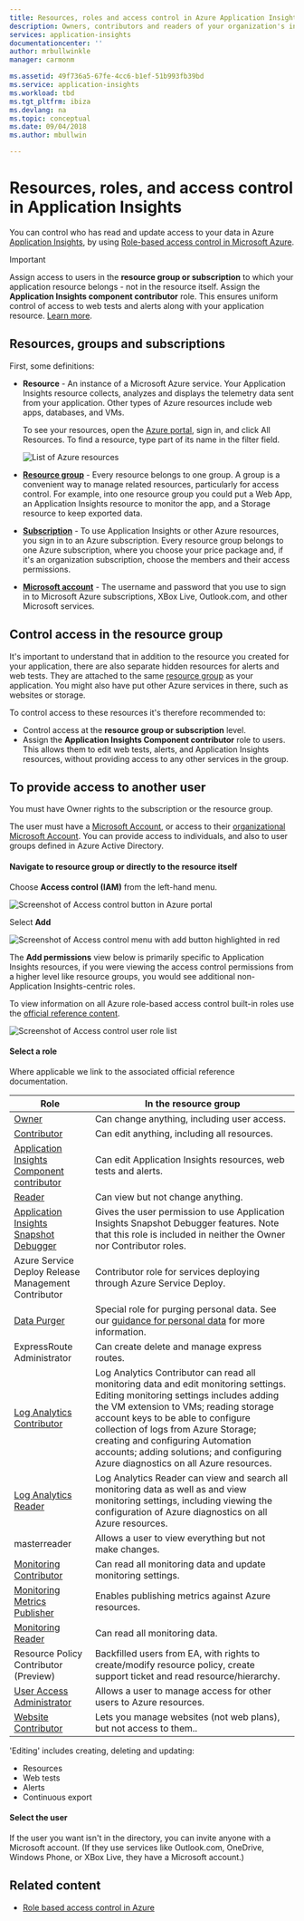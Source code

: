 ```yaml
---
title: Resources, roles and access control in Azure Application Insights | Microsoft Docs
description: Owners, contributors and readers of your organization's insights.
services: application-insights
documentationcenter: ''
author: mrbullwinkle
manager: carmonm

ms.assetid: 49f736a5-67fe-4cc6-b1ef-51b993fb39bd
ms.service: application-insights
ms.workload: tbd
ms.tgt_pltfrm: ibiza
ms.devlang: na
ms.topic: conceptual
ms.date: 09/04/2018
ms.author: mbullwin

---
```

# Resources, roles, and access control in Application Insights

You can control who has read and update access to your data in Azure [Application Insights][start], by using [Role-based access control in Microsoft Azure](../role-based-access-control/role-assignments-portal.md).

> [!IMPORTANT]
> Assign access to users in the **resource group or subscription** to which your application resource belongs - not in the resource itself. Assign the **Application Insights component contributor** role. This ensures uniform control of access to web tests and alerts along with your application resource. [Learn more](#access).

## Resources, groups and subscriptions

First, some definitions:

* **Resource** - An instance of a Microsoft Azure service. Your Application Insights resource collects, analyzes and displays the telemetry data sent from your application.  Other types of Azure resources include web apps, databases, and VMs.
  
    To see your resources, open the [Azure portal][portal], sign in, and click All Resources. To find a resource, type part of its name in the filter field.
  
    ![List of Azure resources](./media/app-insights-resources-roles-access-control/10-browse.png)

<a name="resource-group"></a>

* [**Resource group**][group] - Every resource belongs to one group. A group is a convenient way to manage related resources, particularly for access control. For example, into one resource group you could put a Web App, an Application Insights resource to monitor the app, and a Storage resource to keep exported data.

* [**Subscription**](https://portal.azure.com) - To use Application Insights or other Azure resources, you sign in to an Azure subscription. Every resource group belongs to one Azure subscription, where you choose your price package and, if it's an organization subscription, choose the members and their access permissions.
* [**Microsoft account**][account] - The username and password that you use to sign in to Microsoft Azure subscriptions, XBox Live, Outlook.com, and other Microsoft services.

## <a name="access"></a> Control access in the resource group

It's important to understand that in addition to the resource you created for your application, there are also separate hidden resources for alerts and web tests. They are attached to the same [resource group](#resource-group) as your application. You might also have put other Azure services in there, such as websites or storage.

To control access to these resources it's therefore recommended to:

* Control access at the **resource group or subscription** level.
* Assign the **Application Insights Component contributor** role to users. This allows them to edit web tests, alerts, and Application Insights resources, without providing access to any other services in the group.

## To provide access to another user

You must have Owner rights to the subscription or the resource group.

The user must have a [Microsoft Account][account], or access to their [organizational Microsoft Account](../active-directory/fundamentals/sign-up-organization.md). You can provide access to individuals, and also to user groups defined in Azure Active Directory.

#### Navigate to resource group or directly to the resource itself

Choose **Access control (IAM)** from the left-hand menu.

![Screenshot of Access control button in Azure portal](./media/app-insights-resources-roles-access-control/0001-access-control.png)

Select **Add**

![Screenshot of Access control menu with add button highlighted in red](./media/app-insights-resources-roles-access-control/0002-add.png)

The **Add permissions** view below is primarily specific to Application Insights resources, if you were viewing the access control permissions from a higher level like resource groups, you would see additional non-Application Insights-centric roles.

To view information on all Azure role-based access control built-in roles use the [official reference content](https://docs.microsoft.com/azure/role-based-access-control/built-in-roles).

![Screenshot of Access control user role list](./media/app-insights-resources-roles-access-control/0003-user-roles.png)

#### Select a role

Where applicable we link to the associated official reference documentation.

| Role | In the resource group |
| --- | --- |
| [Owner](https://docs.microsoft.com/azure/role-based-access-control/built-in-roles#owner) |Can change anything, including user access. |
| [Contributor](https://docs.microsoft.com/azure/role-based-access-control/built-in-roles#contributor) |Can edit anything, including all resources. |
| [Application Insights Component contributor](https://docs.microsoft.com/azure/role-based-access-control/built-in-roles#application-insights-component-contributor) |Can edit Application Insights resources, web tests and alerts. |
| [Reader](https://docs.microsoft.com/azure/role-based-access-control/built-in-roles#reader) |Can view but not change anything. |
| [Application Insights Snapshot Debugger](https://docs.microsoft.com/azure/role-based-access-control/built-in-roles#application-insights-snapshot-debugger) | Gives the user permission to use Application Insights Snapshot Debugger features. Note that this role is included in neither the Owner nor Contributor roles. |
| Azure Service Deploy Release Management Contributor | Contributor role for services deploying through Azure Service Deploy. |
| [Data Purger](https://docs.microsoft.com/azure/role-based-access-control/built-in-roles#data-purger) | Special role for purging personal data. See our [guidance for personal data](https://docs.microsoft.com/azure/application-insights/app-insights-customer-data) for more information.   |
| ExpressRoute Administrator | Can create delete and manage express routes.|
| [Log Analytics Contributor](https://docs.microsoft.com/azure/role-based-access-control/built-in-roles#log-analytics-contributor) | Log Analytics Contributor can read all monitoring data and edit monitoring settings. Editing monitoring settings includes adding the VM extension to VMs; reading storage account keys to be able to configure collection of logs from Azure Storage; creating and configuring Automation accounts; adding solutions; and configuring Azure diagnostics on all Azure resources.  |
| [Log Analytics Reader](https://docs.microsoft.com/azure/role-based-access-control/built-in-roles#log-analytics-reader) | Log Analytics Reader can view and search all monitoring data as well as and view monitoring settings, including viewing the configuration of Azure diagnostics on all Azure resources. |
| masterreader | Allows a user to view everything but not make changes. |
| [Monitoring Contributor](https://docs.microsoft.com/azure/role-based-access-control/built-in-roles#monitoring-contributor) | Can read all monitoring data and update monitoring settings. |
| [Monitoring Metrics Publisher](https://docs.microsoft.com/azure/role-based-access-control/built-in-roles#monitoring-metrics-publisher) | Enables publishing metrics against Azure resources. |
| [Monitoring Reader](https://docs.microsoft.com/azure/role-based-access-control/built-in-roles#monitoring-reader) | Can read all monitoring data. |
| Resource Policy Contributor (Preview) | Backfilled users from EA, with rights to create/modify resource policy, create support ticket and read resource/hierarchy.  |
| [User Access Administrator](https://docs.microsoft.com/azure/role-based-access-control/built-in-roles#user-access-administrator) | Allows a user to manage access for other users to Azure resources.|
| [Website Contributor](https://docs.microsoft.com/azure/role-based-access-control/built-in-roles#website-contributor) | Lets you manage websites (not web plans), but not access to them..|

'Editing' includes creating, deleting and updating:

* Resources
* Web tests
* Alerts
* Continuous export

#### Select the user

If the user you want isn't in the directory, you can invite anyone with a Microsoft account.
(If they use services like Outlook.com, OneDrive, Windows Phone, or XBox Live, they have a Microsoft account.)

## Related content

* [Role based access control in Azure](../role-based-access-control/role-assignments-portal.md)

<!--Link references-->

[account]: https://account.microsoft.com
[group]: ../azure-resource-manager/resource-group-overview.md
[portal]: https://portal.azure.com/
[start]: app-insights-overview.md
